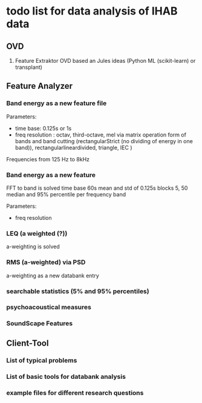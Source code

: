 # todo list for data analysis of IHAB data

## OVD 
1) Feature Extraktor OVD based an Jules ideas (Python ML (scikit-learn) or transplant)


## Feature Analyzer

### Band energy as a new feature file 

Parameters:
* time base: 0.125s or 1s
* freq resolution : octav, third-octave, mel via matrix operation
    form of bands and band cutting (rectangularStrict (no dividing of energy in one band)), rectangularlineardivided, triangle, IEC )

Frequencies from 125 Hz to 8kHz

### Band energy as a new feature
FFT to band is solved
time base 60s 
mean and std of 0.125s blocks 5, 50 median and 95% percentile per frequency band 

Parameters:
* freq resolution

### LEQ (a weighted (?))
a-weighting is solved

### RMS (a-weighted) via PSD
a-weighting as a new databank entry 


### searchable statistics (5% and 95% percentiles)

### psychoacoustical measures

### SoundScape Features


## Client-Tool 

### List of typical problems

### List of basic tools for databank analysis

### example files for different research questions





